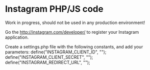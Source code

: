 Instagram PHP/JS code
=========
Work in progress, should not be used in any production environment!

Go the http://instagram.com/developer/ to register your Instagram application.

Create a settings.php file with the following constants, and add your parameters:
define("INSTAGRAM_CLIENT_ID", "");
define("INSTAGRAM_CLIENT_SECRET", "");
define("INSTAGRAM_REDIRECT_URL", "");